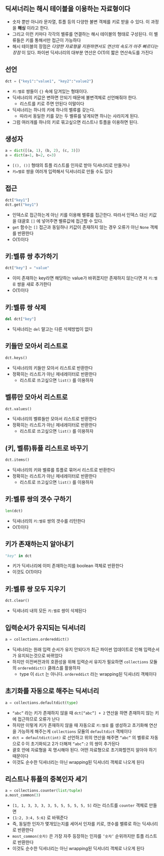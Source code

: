 ## 딕셔너리는 해시 테이블을 이용하는 자료형이다

- 숫자 뿐만 아니라 문자열, 튜플 등의 다양한 불변 객체를 키로 받을 수 있다. 이 과정을 **해싱** 이라고 한다.
- 그리고 이런 키마다 각각의 벨류를 연결하는 해시 테이블의 형태로 구성된다. 이 벨류들은 키를 통해서만 접근이 가능하다
- 해시 테이블의 장점은 *다양한 자료형을 지원하면서도 연산의 속도가 아주 빠르다는 장점* 이 있다. 파이썬 딕셔너리의 대부분 연산은 O(1)의 짧은 연산속도를 가진다

## 선언

```python
dct = {"key1":"value1", "key2":"value2"}
```

- `키:벨류` 쌍들이 `{}` 속에 담겨있는 형태이다.
- 딕셔너리의 키값은 변하면 안되기 때문에 불변객체로 선언해줘야 한다.
	- 리스트를 키로 주면 안된다 이말이다
- 딕셔너리는 하나의 키에 하나의 벨류를 갖는다.
	- 따라서 동일한 키를 갖는 두 벨류를 넣게되면 하나는 사라지게 된다.
- 그럼 여러개를 하나의 키로 묶고싶으면 리스트나 튜플을 이용하면 된다.

## 생성자

```python
a = dict([(a, 1), (b, 2), (c, 3)])
a = dict(a=1, b=2, c=3)
```

- `[(), ()]` 형태의 튜플 리스트를 인자로 받아 딕셔너리로 만들거나
- `키=벨류` 쌍을 여러개 입력해서 딕셔너리로 만들 수도 있다

## 접근

```python
dct["key1"]
dct.get("key1")
```

- 인덱스로 접근하는게 아닌 키를 이용해 벨류를 접근한다. 따라서 인덱스 대신 키값을 대괄호 `[]` 에 넣어주면 벨류값에 접근할 수 있다.
- `get` 함수는 `[]` 접근과 동일하나 키값이 존재하지 않는 경우 오류가 아닌 `None` 객체를 반환한다
- O(1)이다

## 키:벨류 쌍 추가하기

```python
dct["key"] = "value"
```

- 이미 존재하는 key라면 해당하는 value가 바뀌겠지만 존재하지 않는다면 저 `키:벨류` 쌍을 새로 추가한다
- O(1)이다

## 키:벨류 쌍 삭제

```python
del dct["key"]
```

- 딕셔너리는 `del` 말고는 다른 삭제방법이 없다

## 키들만 모아서 리스트로

```python
dct.keys()
```

- 딕셔너리의 키들만 모아서 리스트로 반환한다
- 정확히는 리스트가 아닌 제네레이터로 반환한다
	- 리스트로 쓰고싶으면 `list()` 를 이용하자

## 벨류만 모아서 리스트로

```python
dct.values()
```

- 딕셔너리의 벨류들만 모아서 리스트로 반환한다
- 정확히는 리스트가 아닌 제네레이터로 반환한다
	- 리스트로 쓰고싶으면 `list()` 를 이용하자

## (키, 벨류)튜플 리스트로 바꾸기

```python
dct.items()
```

- 딕셔너리의 키와 벨류를 튜플로 묶어서 리스트로 반환한다
- 정확히는 리스트가 아닌 제네레이터로 반환한다
	- 리스트로 쓰고싶으면 `list()` 를 이용하자

## 키:벨류 쌍의 갯수 구하기

```python
len(dct)
```

- 딕셔너리의 `키:벨류` 쌍의 갯수를 리턴한다
- O(1)이다

## 키가 존재하는지 알아내기

```python
"key" in dct
```

- 키가 딕셔너리에 이미 존재하는지를 boolean 객체로 반환한다
- 이것도 O(1)이다

## 키:벨류 쌍 모두 지우기

```python
dct.clear()
```

- 딕셔너리 내의 모든 `키:벨류` 쌍이 삭제된다

## 입력순서가 유지되는 딕셔너리

```python
a = collections.ordereddict()
```

- 딕셔너리는 원래 입력 순서가 유지 안되다가 최근 파이썬 업데이트로 인해 입력순서가 유지되는것으로 바뀌었다
- 하지만 이전버전과의 호환성을 위해 입력순서 유지가 필요하면 `collections` 모듈의 `ordereddict()` 클래스를 활용하자
	- type 이 `dict` 는 아니다. `ordereddict` 라는 wrapping된 딕셔너리 객체이다

## 초기화를 자동으로 해주는 딕셔너리

```python
a = collections.defaultdict(type)
```

- `“abc”` 라는 키가 존재하지 않을 때 `dct[“abc”] + 2` 연산을 하면 존재하지 않는 키에 접근하므로 오류가 난다
- 하지만 이렇게 키가 존재하지 않을 때 자동으로 `키:벨류` 를 생성하고 초기화해 연산을 가능하게 해주는게 `collections` 모듈의 `defaultdict` 객체이다
- `dct = defaultdict(int)` 로 선언하고 위의 연산을 해주면 `“abc”` 의 벨류로 자동으로 0 이 초기화되고 2가 더해져 `“abc”:2` 의 쌍이 추가된다
- 괄호 안에 자료형을 꼭 명시해야 된다. 어떤 자료형으로 초기화할껀지 알아야 하기 때문이다
- 이것도 순수한 딕셔너리는 아닌 wrapping된 딕셔너리 객체로 나오게 된다

## 리스트나 튜플의 중복인자 세기

```python
a = collections.counter(list/tuple)
a.most_common(3)
```

- `[1, 1, 3, 3, 3, 3, 5, 5, 5, 5, 5, 5]` 라는 리스트를 `counter` 객체로 만들면
- `{1:2, 3:4, 5:6}` 로 바꿔준다
- 즉, 동일한 인자가 몇개있는지를 세어서 인자를 키로, 갯수를 벨류로 하는 딕셔너리로 반환한다
- `most_common(숫자)` 은 가장 자주 등장하는 인자를 `’숫자’` 순위까지만 튜플 리스트로 반환한다
- 이것도 순수한 딕셔너리는 아닌 wrapping된 딕셔너리 객체로 나오게 된다